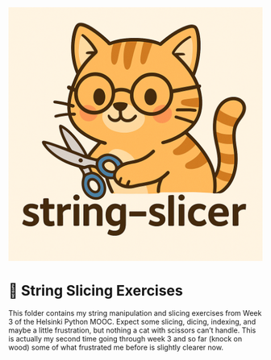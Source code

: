 ![String Slicer Cat](./string-slicer.png)

# 🧵 String Slicing Exercises

This folder contains my string manipulation and slicing exercises from Week 3 of the Helsinki Python MOOC.
Expect some slicing, dicing, indexing, and maybe a little frustration, but nothing a cat with scissors can’t handle.
This is actually my second time going through week 3 and so far (knock on wood) some of what frustrated me before is slightly clearer now.
